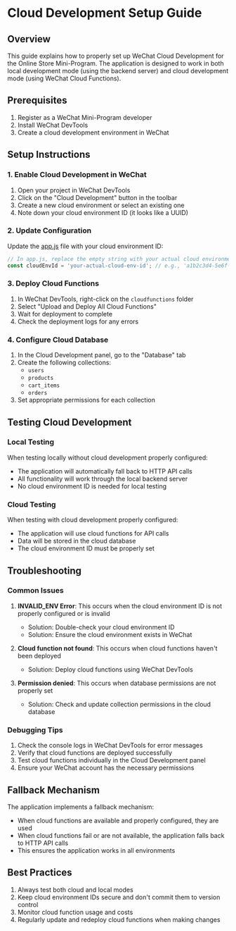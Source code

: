 # Cloud Development Setup Guide

## Overview

This guide explains how to properly set up WeChat Cloud Development for the Online Store Mini-Program. The application is designed to work in both local development mode (using the backend server) and cloud development mode (using WeChat Cloud Functions).

## Prerequisites

1. Register as a WeChat Mini-Program developer
2. Install WeChat DevTools
3. Create a cloud development environment in WeChat

## Setup Instructions

### 1. Enable Cloud Development in WeChat

1. Open your project in WeChat DevTools
2. Click on the "Cloud Development" button in the toolbar
3. Create a new cloud environment or select an existing one
4. Note down your cloud environment ID (it looks like a UUID)

### 2. Update Configuration

Update the [app.js](file://c:\02WorkSpace\SourceCode\MimiProgram\app.js) file with your cloud environment ID:

```javascript
// In app.js, replace the empty string with your actual cloud environment ID
const cloudEnvId = 'your-actual-cloud-env-id'; // e.g., 'a1b2c3d4-5e6f-7g8h-9i0j-k1l2m3n4o5p6'
```

### 3. Deploy Cloud Functions

1. In WeChat DevTools, right-click on the `cloudfunctions` folder
2. Select "Upload and Deploy All Cloud Functions"
3. Wait for deployment to complete
4. Check the deployment logs for any errors

### 4. Configure Cloud Database

1. In the Cloud Development panel, go to the "Database" tab
2. Create the following collections:
   - `users`
   - `products`
   - `cart_items`
   - `orders`
3. Set appropriate permissions for each collection

## Testing Cloud Development

### Local Testing

When testing locally without cloud development properly configured:
- The application will automatically fall back to HTTP API calls
- All functionality will work through the local backend server
- No cloud environment ID is needed for local testing

### Cloud Testing

When testing with cloud development properly configured:
- The application will use cloud functions for API calls
- Data will be stored in the cloud database
- The cloud environment ID must be properly set

## Troubleshooting

### Common Issues

1. **INVALID_ENV Error**: This occurs when the cloud environment ID is not properly configured or is invalid
   - Solution: Double-check your cloud environment ID
   - Solution: Ensure the cloud environment exists in WeChat

2. **Cloud function not found**: This occurs when cloud functions haven't been deployed
   - Solution: Deploy cloud functions using WeChat DevTools

3. **Permission denied**: This occurs when database permissions are not properly set
   - Solution: Check and update collection permissions in the cloud database

### Debugging Tips

1. Check the console logs in WeChat DevTools for error messages
2. Verify that cloud functions are deployed successfully
3. Test cloud functions individually in the Cloud Development panel
4. Ensure your WeChat account has the necessary permissions

## Fallback Mechanism

The application implements a fallback mechanism:
- When cloud functions are available and properly configured, they are used
- When cloud functions fail or are not available, the application falls back to HTTP API calls
- This ensures the application works in all environments

## Best Practices

1. Always test both cloud and local modes
2. Keep cloud environment IDs secure and don't commit them to version control
3. Monitor cloud function usage and costs
4. Regularly update and redeploy cloud functions when making changes